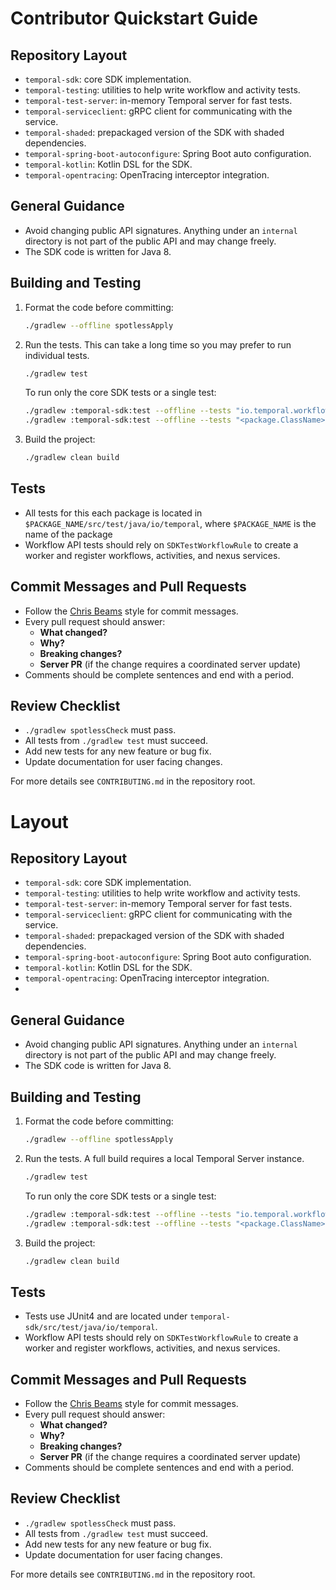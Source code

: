 # Contributor Quickstart Guide

## Repository Layout
- `temporal-sdk`: core SDK implementation.
- `temporal-testing`: utilities to help write workflow and activity tests.
- `temporal-test-server`: in-memory Temporal server for fast tests.
- `temporal-serviceclient`: gRPC client for communicating with the service.
- `temporal-shaded`: prepackaged version of the SDK with shaded dependencies.
- `temporal-spring-boot-autoconfigure`: Spring Boot auto configuration.
- `temporal-kotlin`: Kotlin DSL for the SDK.
- `temporal-opentracing`: OpenTracing interceptor integration.

## General Guidance
- Avoid changing public API signatures. Anything under an `internal` directory
  is not part of the public API and may change freely.
- The SDK code is written for Java 8.

## Building and Testing
1. Format the code before committing:
   ```bash
   ./gradlew --offline spotlessApply
   ```
2. Run the tests. This can take a long time so you may prefer to run individual tests.
   ```bash
   ./gradlew test
   ```
   To run only the core SDK tests or a single test:
   ```bash
   ./gradlew :temporal-sdk:test --offline --tests "io.temporal.workflow.*"
   ./gradlew :temporal-sdk:test --offline --tests "<package.ClassName>"
   ```
3. Build the project:
   ```bash
   ./gradlew clean build
   ```

## Tests
- All tests for this each package is located in `$PACKAGE_NAME/src/test/java/io/temporal`, where `$PACKAGE_NAME` is the name of the package
- Workflow API tests should rely on `SDKTestWorkflowRule` to create a worker and
  register workflows, activities, and nexus services.

## Commit Messages and Pull Requests
- Follow the [Chris Beams](http://chris.beams.io/posts/git-commit/) style for
  commit messages.
- Every pull request should answer:
  - **What changed?**
  - **Why?**
  - **Breaking changes?**
  - **Server PR** (if the change requires a coordinated server update)
- Comments should be complete sentences and end with a period.

## Review Checklist
- `./gradlew spotlessCheck` must pass.
- All tests from `./gradlew test` must succeed.
- Add new tests for any new feature or bug fix.
- Update documentation for user facing changes.

For more details see `CONTRIBUTING.md` in the repository root.

# Layout

## Repository Layout
- `temporal-sdk`: core SDK implementation.
- `temporal-testing`: utilities to help write workflow and activity tests.
- `temporal-test-server`: in-memory Temporal server for fast tests.
- `temporal-serviceclient`: gRPC client for communicating with the service.
- `temporal-shaded`: prepackaged version of the SDK with shaded dependencies.
- `temporal-spring-boot-autoconfigure`: Spring Boot auto configuration.
- `temporal-kotlin`: Kotlin DSL for the SDK.
- `temporal-opentracing`: OpenTracing interceptor integration.
- 
## General Guidance
- Avoid changing public API signatures. Anything under an `internal` directory
  is not part of the public API and may change freely.
- The SDK code is written for Java 8.

## Building and Testing
1. Format the code before committing:
   ```bash
   ./gradlew --offline spotlessApply
   ```
2. Run the tests. A full build requires a local Temporal Server instance.
   ```bash
   ./gradlew test
   ```
   To run only the core SDK tests or a single test:
   ```bash
   ./gradlew :temporal-sdk:test --offline --tests "io.temporal.workflow.*"
   ./gradlew :temporal-sdk:test --offline --tests "<package.ClassName>"
   ```
3. Build the project:
   ```bash
   ./gradlew clean build
   ```

## Tests
- Tests use JUnit4 and are located under
  `temporal-sdk/src/test/java/io/temporal`.
- Workflow API tests should rely on `SDKTestWorkflowRule` to create a worker and
  register workflows, activities, and nexus services.

## Commit Messages and Pull Requests
- Follow the [Chris Beams](http://chris.beams.io/posts/git-commit/) style for
  commit messages.
- Every pull request should answer:
  - **What changed?**
  - **Why?**
  - **Breaking changes?**
  - **Server PR** (if the change requires a coordinated server update)
- Comments should be complete sentences and end with a period.

## Review Checklist
- `./gradlew spotlessCheck` must pass.
- All tests from `./gradlew test` must succeed.
- Add new tests for any new feature or bug fix.
- Update documentation for user facing changes.

For more details see `CONTRIBUTING.md` in the repository root.
